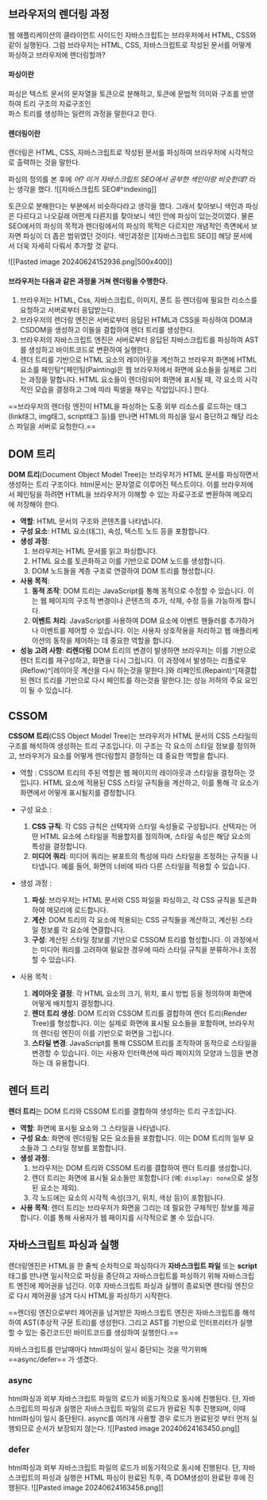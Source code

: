 
## 브라우저의 렌더링 과정

웹 애플리케이션의 클라이언트 사이드인 자바스크립트는 브라우저에서 HTML, CSS와 같이 실행된다.
그럼 브라우저는 HTML, CSS, 자바스크립트로 작성된 문서를 어떻게 파싱하고 브라우저에 렌더링할까?

#### 파싱이란
파싱은 텍스트 문서의 문자열을 토큰으로 분해하고, 토큰에 문법적 의미와 구조를 반영하여 트리 구조의 자료구조인  
파스 트리를 생성하는 일련의 과정을 말한다고 한다.

#### 렌더링이란
렌더링은 HTML, CSS, 자바스크립트로 작성된 문서를 파싱하여 브라우저에 시각적으로 출력하는 것을 말한다.


파싱의 정의를 본 후에 _어? 이거 자바스크립트 SEO에서 공부한 색인이랑 비슷한데?_ 라는 생각을 했다.
![[자바스크립트 SEO#^indexing]]

토큰으로 분해한다는 부분에서 비슷하다라고 생각을 했다. 그래서 찾아보니 색인과 파싱은 다르다고 나오길래 어떤게 다른지를 찾아보니 색인 안에 파싱이 있는것이였다. 물론 SEO에서의 파싱의 목적과 렌더링에서의 파싱의 목적은 다르지만 개념적인 측면에서 보자면 파싱이 더 좁은 범위였던 것이다. 
색인과정은 [[자바스크립트 SEO]] 해당 문서에서 더욱 자세히 다뤄서 추가할 것 같다. 

![[Pasted image 20240624152936.png|500x400]]
#### 브라우저는 다음과 같은 과정을 거쳐 렌더링을 수행한다.

1. 브라우저는 HTML, Css, 자바스크립트, 이미지, 폰트 등 렌더링에 필요한 리소스를 요청하고 서버로부터 응답받는다.
2. 브라우저의 렌더링 엔진은 서버로부터 응답된 HTML과 CSS을 파싱하여 DOM과 CSDOM을 생성하고 이들을 결합하여 렌더 트리를 생성한다.
3. 브라우저의 자바스크립트 엔진은 서버로부터 응답된 자바스크립트를 파싱하여 AST를 생성하고 바이트코드로 변환하여 실행한다. 
4. 렌더 트리를 기반으로 HTML 요소의 레이아웃을 계산하고 브라우저 화면에 HTML 요소를 페인팅^[페인팅(Painting)은 웹 브라우저에서 화면에 요소들을 실제로 그리는 과정을 말합니다. HTML 요소들이 렌더링되어 화면에 표시될 때, 각 요소의 시각적인 모습을 결정하고 그에 따라 픽셀을 채우는 작업입니다.] 한다.

==브라우저의 렌더링 엔진이 HTML을 파싱하는 도중 외부 리소스를 로드하는 태그(link태그, img태그, script태그 등)를 만나면 HTML의 파싱을 일시 중단하고 해당 리소스 파일을 서버로 요청한다.==

## DOM 트리
**DOM 트리**(Document Object Model Tree)는 브라우저가 HTML 문서를 파싱하면서 생성하는 트리 구조이다.
html문서는 문자열로 이루어진 텍스트이다.
이를 브라우저에서 페인팅을 하려면 HTML을 브라우저가 이해할 수 있는 자료구조로 변환하여 메모리에 저장해야 한다.

- **역할**: HTML 문서의 구조와 콘텐츠를 나타냅니다.
- **구성 요소**: HTML 요소(태그), 속성, 텍스트 노드 등을 포함합니다.
- **생성 과정**:
    1. 브라우저는 HTML 문서를 읽고 파싱합니다.
    2. HTML 요소를 토큰화하고 이를 기반으로 DOM 노드를 생성합니다.
    3. DOM 노드들을 계층 구조로 연결하여 DOM 트리를 형성합니다.
- **사용 목적**: 
	1. **동적 조작**: DOM 트리는 JavaScript를 통해 동적으로 수정할 수 있습니다. 이는 웹 페이지의 구조적 변경이나 콘텐츠의 추가, 삭제, 수정 등을 가능하게 합니다.
	2. **이벤트 처리**: JavaScript를 사용하여 DOM 요소에 이벤트 핸들러를 추가하거나 이벤트를 제어할 수 있습니다. 이는 사용자 상호작용을 처리하고 웹 애플리케이션의 동작을 제어하는 데 중요한 역할을 합니다.
- **성능 고려 사항**: **리렌더링**
	DOM 트리의 변경이 발생하면 브라우저는 이를 기반으로 렌더 트리를 재구성하고, 화면을 다시 그립니다. 이 과정에서 발생하는 리플로우(Reflow)^[레이아웃 계산을 다시 하는것을 말한다.]와 리페인트(Repaint)^[재결합된 렌더 트리를 기반으로 다시 페인트를 하는것을 말한다.]는 성능 저하의 주요 요인이 될 수 있습니다.

## CSSOM
**CSSOM 트리**(CSS Object Model Tree)는 브라우저가 HTML 문서의 CSS 스타일의 구조를 해석하여 생성하는 트리 구조입니다. 이 구조는 각 요소의 스타일 정보를 정의하고, 브라우저가 요소를 어떻게 렌더링할지 결정하는 데 중요한 역할을 합니다.

- 역할 : CSSOM 트리의 주된 역할은 웹 페이지의 레이아웃과 스타일을 결정하는 것입니다. HTML 요소에 적용된 CSS 스타일 규칙들을 계산하고, 이를 통해 각 요소가 화면에서 어떻게 표시될지를 결정합니다.
- 구성 요소 :
	1. **CSS 규칙**: 각 CSS 규칙은 선택자와 스타일 속성들로 구성됩니다. 선택자는 어떤 HTML 요소에 스타일을 적용할지를 정의하며, 스타일 속성은 해당 요소의 특성을 결정합니다.
	2. **미디어 쿼리**: 미디어 쿼리는 뷰포트의 특성에 따라 스타일을 조정하는 규칙을 나타냅니다. 예를 들어, 화면의 너비에 따라 다른 스타일을 적용할 수 있습니다.
- 생성 과정 :
	1. **파싱**: 브라우저는 HTML 문서와 CSS 파일을 파싱하고, 각 CSS 규칙을 토큰화하여 메모리에 로드합니다.
	2. **계산**: DOM 트리의 각 요소에 적용되는 CSS 규칙들을 계산하고, 계산된 스타일 정보를 각 요소에 연결합니다.
	3. **구성**: 계산된 스타일 정보를 기반으로 CSSOM 트리를 형성합니다. 이 과정에서는 미디어 쿼리를 고려하여 필요한 경우에 따라 스타일 규칙을 분류하거나 조정할 수 있습니다.

- 사용 목적 :
	1. **레이아웃 결정**: 각 HTML 요소의 크기, 위치, 표시 방법 등을 정의하여 화면에 어떻게 배치할지 결정합니다.
	2. **렌더 트리 생성**: DOM 트리와 CSSOM 트리를 결합하여 렌더 트리(Render Tree)를 형성합니다. 이는 실제로 화면에 표시될 요소들을 포함하며, 브라우저의 렌더링 엔진이 이를 기반으로 화면을 그립니다.
	3. **스타일 변경**: JavaScript를 통해 CSSOM 트리를 조작하여 동적으로 스타일을 변경할 수 있습니다. 이는 사용자 인터랙션에 따라 페이지의 모양과 느낌을 변경하는 데 유용합니다.

## 렌더 트리

**렌더 트리**는 DOM 트리와 CSSOM 트리를 결합하여 생성하는 트리 구조입니다.

- **역할**: 화면에 표시될 요소와 그 스타일을 나타냅니다.
- **구성 요소**: 화면에 렌더링될 모든 요소들을 포함합니다. 이는 DOM 트리의 일부 요소들과 그 스타일 정보를 포함합니다.
- **생성 과정**:
    1. 브라우저는 DOM 트리와 CSSOM 트리를 결합하여 렌더 트리를 생성합니다.
    2. 렌더 트리는 화면에 표시될 요소들만 포함합니다 (예: `display: none`으로 설정된 요소는 제외).
    3. 각 노드에는 요소의 시각적 속성(크기, 위치, 색상 등)이 포함됩니다.
- **사용 목적**: 렌더 트리는 브라우저가 화면을 그리는 데 필요한 구체적인 정보를 제공합니다. 이를 통해 사용자가 웹 페이지를 시각적으로 볼 수 있습니다.

## 자바스크립트 파싱과 실행

렌더링엔진은 HTML을 한 줄씩 순차적으로 파싱하다가 **자바스크립트 파일** 또는 **script** 태그를 만나면 일시적으로 파싱을 중단하고 자바스크립트를 파싱하기 위해 자바스크립트 엔진에 제어권을 넘긴다.
이후 자바스크립트 파싱과 실행이 종료되면 렌더링 엔진으로 다시 제어권을 넘겨 다시 HTML을 파싱하기 시작한다.

==렌더링 엔진으로부터 제어권을 넘겨받은 자바스크립트 엔진은 자바스크립트를 해석하여 AST(추상적 구문 트리)를 생성한다. 그리고 AST를 기반으로 인터프리터가 실행 할 수 있는 중간코드인 바이트코드를 생성하여 실행한다.==

자바스크립트를 만날때마다 html파싱이 일시 중단되는 것을 막기위해 ==async/defer== 가 생겼다.

### async
html파싱과 외부 자바스크립트 파일의 로드가 비동기적으로 동시에 진행된다. 
단, 자바스크립트의 파싱과 실행은 자바스크립트 파일의 로드가 완료된 직후 진행되며, 이때 html파싱이 일시 중단된다. 
async를 여러개 사용할 경우 로드가 완료된것 부터 먼저 실행되므로 순서가 보장되지 않는다. 
![[Pasted image 20240624163450.png]]

### defer
html파싱과 외부 자바스크립트 파일의 로드가 비동기적으로 동시에 진행된다. 
단, 자바스크립트의 파싱과 실행은 HTML 파싱이 완료된 직후, 즉 DOM생성이 완료돤 후에 진행된다. 
![[Pasted image 20240624163458.png]]